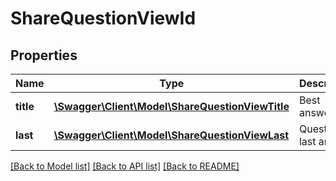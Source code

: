 # ShareQuestionViewId

## Properties
Name | Type | Description | Notes
------------ | ------------- | ------------- | -------------
**title** | [**\Swagger\Client\Model\ShareQuestionViewTitle**](ShareQuestionViewTitle.md) | Best answer title | 
**last** | [**\Swagger\Client\Model\ShareQuestionViewLast**](ShareQuestionViewLast.md) | Question last answer | [optional] 

[[Back to Model list]](../README.md#documentation-for-models) [[Back to API list]](../README.md#documentation-for-api-endpoints) [[Back to README]](../README.md)



